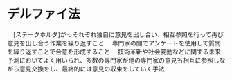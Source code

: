 # デルファイ法
　[ステークホルダ]がっそれぞれ独自に意見を出し合い、相互参照を行って再び意見を出し合う作業を繰り返すこと
　専門家の間でアンケートを使用して質問を繰り返すことで合意を形成すること
　技術革新や社会変動などに関する未来予測においてよく用いられ、多数の専門家が他の専門家の意見も相互に参照しながら意見交換をし、最終的には意見の収束をしていく手法
